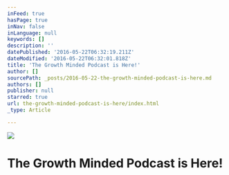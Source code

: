 ```yaml
---
inFeed: true
hasPage: true
inNav: false
inLanguage: null
keywords: []
description: ''
datePublished: '2016-05-22T06:32:19.211Z'
dateModified: '2016-05-22T06:32:01.818Z'
title: 'The Growth Minded Podcast is Here!'
author: []
sourcePath: _posts/2016-05-22-the-growth-minded-podcast-is-here.md
authors: []
publisher: null
starred: true
url: the-growth-minded-podcast-is-here/index.html
_type: Article

---
```

![](https://the-grid-user-content.s3-us-west-2.amazonaws.com/b44520b1-f576-4638-8985-d1c4a517b15d.jpg)

# The Growth Minded Podcast is Here!